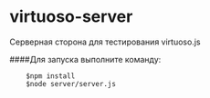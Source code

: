 # virtuoso-server
Серверная сторона для тестирования virtuoso.js

####Для запуска выполните команду:
```
    $npm install
    $node server/server.js
```
